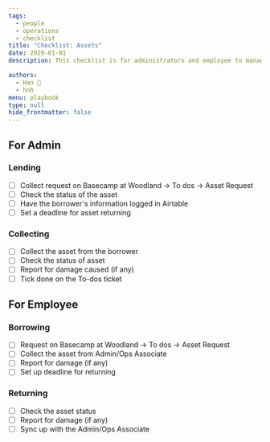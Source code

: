 ```yaml
---
tags: 
  - people
  - operations
  - checklist
title: "Checklist: Assets"
date: 2020-01-01
description: This checklist is for administrators and employee to manage company's assets. 

authors: 
  - Han 🐸
  - hnh
menu: playbook
type: null
hide_frontmatter: false
---
```


## For Admin
### Lending
- [ ]  Collect request on Basecamp at Woodland → To dos → Asset Request
- [ ]  Check the status of the asset
- [ ]  Have the borrower's information logged in Airtable
- [ ]  Set a deadline for asset returning

### Collecting
- [ ]  Collect the asset from the borrower
- [ ]  Check the status of asset
- [ ]  Report for damage caused (if any)
- [ ]  Tick done on the To-dos ticket

## For Employee
### Borrowing
- [ ]  Request on Basecamp at Woodland → To dos → Asset Request
- [ ]  Collect the asset from Admin/Ops Associate
- [ ]  Report for damage (if any)
- [ ]  Set up deadline for returning

### Returning
- [ ]  Check the asset status
- [ ]  Report for damage (if any)
- [ ]  Sync up with the Admin/Ops Associate